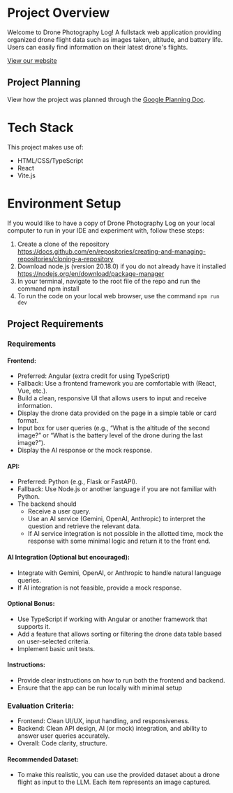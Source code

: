 # Project Overview

Welcome to Drone Photography Log! A fullstack web application providing organized drone flight data such as images taken, altitude, and battery life. Users can easily find information on their latest drone's flights. 

[View our website]()

## Project Planning

View how the project was planned through the [Google Planning Doc](https://docs.google.com/document/d/1z8WfwRlrczTnvaDykFaJUrmUjvzvVBWktauOba8u2zc/edit?usp=sharing).

# Tech Stack

This project makes use of:

- HTML/CSS/TypeScript
- React
- Vite.js

# Environment Setup

If you would like to have a copy of Drone Photography Log on your local computer to run in your IDE and experiment with, follow these steps:

1. Create a clone of the repository https://docs.github.com/en/repositories/creating-and-managing-repositories/cloning-a-repository
2. Download node.js (version 20.18.0) if you do not already have it installed https://nodejs.org/en/download/package-manager
3. In your terminal, navigate to the root file of the repo and run the command npm install
4. To run the code on your local web browser, use the command `npm run dev`

## Project Requirements

### Requirements

#### Frontend:							
-  Preferred: Angular (extra credit for using TypeScript)					
-  Fallback: Use a frontend framework you are comfortable with (React, Vue, etc.).	
-  Build a clean, responsive UI that allows users to input and receive information.
-  Display the drone data provided on the page in a simple table or card format.
-  Input box for user queries (e.g., “What is the altitude of the second image?” or “What is the battery level of the drone during the last image?”).
-  Display the AI response or the mock response. 	

#### API:
-  Preferred: Python (e.g., Flask or FastAPI).
-  Fallback: Use Node.js or another language if you are not familiar with Python.
-  The backend should
    - Receive a user query.		
    - Use an AI service (Gemini, OpenAI, Anthropic) to interpret the question and retrieve the relevant data.	
    - If AI service integration is not possible in the allotted time, mock the response with some minimal logic and return it to the front end.

#### AI Integration (Optional but encouraged):
- Integrate with Gemini, OpenAI, or Anthropic to handle natural language queries.
- If AI integration is not feasible, provide a mock response.	

#### Optional Bonus:
- Use TypeScript if working with Angular or another framework that supports it.
- Add a feature that allows sorting or filtering the drone data table based on user-selected criteria.
- Implement basic unit tests.

#### Instructions:
- Provide clear instructions on how to run both the frontend and backend.
- Ensure that the app can be run locally with minimal setup

### Evaluation Criteria:					 						
- Frontend: Clean UI/UX, input handling, and responsiveness.		
- Backend: Clean API design, AI (or mock) integration, and ability to answer user queries accurately.
- Overall: Code clarity, structure.

#### Recommended Dataset:
- To make this realistic, you can use the provided dataset about a drone flight as input to the LLM. Each item represents an image captured.
